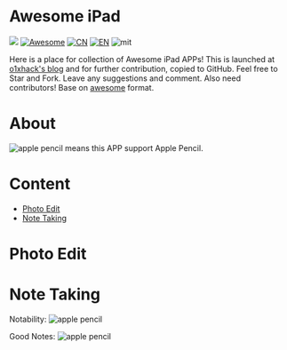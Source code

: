 # Awesome iPad

[![](http://omqdii6dz.bkt.clouddn.com/green-star.svg)](https://github.com/o1xhack/awesome-ipad) [![Awesome](https://cdn.rawgit.com/sindresorhus/awesome/d7305f38d29fed78fa85652e3a63e154dd8e8829/media/badge.svg)](https://github.com/sindresorhus/awesome) [![CN](http://omqdii6dz.bkt.clouddn.com/CN-icon.svg)](README-CN.md) [![EN](http://omqdii6dz.bkt.clouddn.com/EN-icon.svg)](README.md) ![mit](http://omqdii6dz.bkt.clouddn.com/mit-licence.svg)

Here is a place for collection of Awesome iPad APPs! This is launched at [o1xhack's blog](http://o1xhack.com/2017/07/01/ios/awsome-ipad/) and for further contribution, copied to GitHub. Feel free to Star and Fork. Leave any suggestions and comment. Also need contributors! Base on [awesome](https://github.com/sindresorhus/awesome) format.


# About

![apple pencil](http://omqdii6dz.bkt.clouddn.com/apple-pencil-12x12..svg) means this APP support Apple Pencil.


# Content

* [Photo Edit](#photo-edit)
* [Note Taking](#note-taking)


# Photo Edit


# Note Taking

Notability:  ![apple pencil](http://omqdii6dz.bkt.clouddn.com/apple-pencil-12x12..svg)

Good Notes:  ![apple pencil](http://omqdii6dz.bkt.clouddn.com/apple-pencil-12x12..svg)

